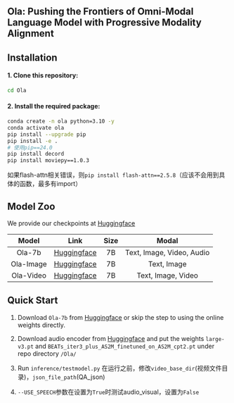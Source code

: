 

## Ola: Pushing the Frontiers of Omni-Modal Language Model with Progressive Modality Alignment


## Installation


#### 1. Clone this repository:
```bash
cd Ola
```

#### 2. Install the required package:
```bash
conda create -n ola python=3.10 -y
conda activate ola
pip install --upgrade pip
pip install -e .
# 使用pip==24.0
pip install decord
pip install moviepy==1.0.3
```
如果flash-attn相关错误，则`pip install flash-attn==2.5.8`（应该不会用到具体的函数，最多有import）

## Model Zoo

We provide our checkpoints at [Huggingface](https://huggingface.co/collections/THUdyh/ola-67b8220eb93406ec87aeec37)

| Model | Link | Size | Modal |
|:---:|:---:|:---:|:---:|
|Ola-7b | [Huggingface](https://huggingface.co/THUdyh/Ola-7b) | 7B | Text, Image, Video, Audio |
|Ola-Image | [Huggingface](https://huggingface.co/THUdyh/Ola-Image) | 7B | Text, Image |
|Ola-Video | [Huggingface](https://huggingface.co/THUdyh/Ola-Video) | 7B | Text, Image, Video |


## Quick Start

1. Download `Ola-7b` from [Huggingface](https://huggingface.co/THUdyh/Ola-7b) or skip the step to using the online weights directly.

2. Download audio encoder from [Huggingface](https://huggingface.co/THUdyh/Ola_speech_encoders/tree/main) and put the weights `large-v3.pt` and `BEATs_iter3_plus_AS2M_finetuned_on_AS2M_cpt2.pt` under repo directory `/Ola/`

3. Run `inference/testmodel.py` 在运行之前，修改`video_base_dir`(视频文件目录)，`json_file_path`(QA_json)

4. `--USE_SPEECH`参数在设置为`True`时测试audio_visual，设置为`False`

